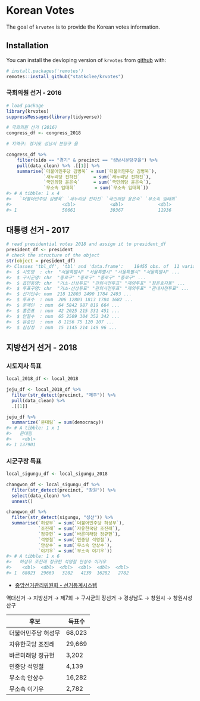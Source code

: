 <!-- README.md is generated from README.Rmd. Please edit that file -->
Korean Votes
============

The goal of `krvotes` is to provide the Korean votes information.

Installation
------------

You can install the devloping version of `krvotes` from
[github](https://github.com/statkclee/krvotes) with:

``` r
# install.packages('remotes')
remotes::install_github("statkclee/krvotes")
```

### 국회의원 선거 - 2016

``` r
# load package
library(krvotes)
suppressMessages(library(tidyverse))

# 국회의원 선거 (2016)
congress_df <- congress_2018

# 지역구: 경기도 성남시 분당구 을

congress_df %>%
    filter(sido == "경기" & precinct == "성남시분당구을") %>%
    pull(data_clean) %>% .[[1]] %>%
    summarise(`더불어민주당 김병욱` = sum(`더불어민주당 김병욱`),
              `새누리당 전하진`     = sum(`새누리당 전하진`),
              `국민의당 윤은숙`     = sum(`국민의당 윤은숙`),
              `무소속 임태희`       = sum(`무소속 임태희`))
#> # A tibble: 1 x 4
#>   `더불어민주당 김병욱` `새누리당 전하진` `국민의당 윤은숙` `무소속 임태희`
#>                   <dbl>             <dbl>             <dbl>           <dbl>
#> 1                 50661             39367             11936           23921
```

대통령 선거 - 2017
------------------

``` r
# read presidential votes 2018 and assign it to president_df
president_df <- president
# check the structure of the object
str(object = president_df)
#> Classes 'tbl_df', 'tbl' and 'data.frame':    18455 obs. of  11 variables:
#>  $ 시도명  : chr  "서울특별시" "서울특별시" "서울특별시" "서울특별시" ...
#>  $ 구시군명: chr  "종로구" "종로구" "종로구" "종로구" ...
#>  $ 읍면동명: chr  "거소·선상투표" "관외사전투표" "재외투표" "청운효자동" ...
#>  $ 투표구명: chr  "거소·선상투표" "관외사전투표" "재외투표" "관내사전투표" ...
#>  $ 선거인수: num  218 12803 2490 1784 2493 ...
#>  $ 투표수  : num  206 12803 1813 1784 1682 ...
#>  $ 문재인  : num  64 5842 987 819 664 ...
#>  $ 홍준표  : num  42 2025 215 331 451 ...
#>  $ 안철수  : num  65 2509 304 352 342 ...
#>  $ 유승민  : num  8 1156 75 120 107 ...
#>  $ 심상정  : num  15 1145 214 149 96 ...
```

지방선거 선거 - 2018
--------------------

### 시도지사 득표

``` r
local_2018_df <- local_2018

jeju_df <- local_2018_df %>%
  filter(str_detect(precinct, "제주")) %>%
  pull(data_clean) %>%
  .[[1]]

jeju_df %>%
  summarize(`문대림` = sum(democracy))
#> # A tibble: 1 x 1
#>   문대림
#>    <dbl>
#> 1 137901
```

### 시군구장 득표

``` r
local_sigungu_df <- local_sigungu_2018

changwon_df <- local_sigungu_df %>% 
  filter(str_detect(precinct, "창원")) %>% 
  select(data_clean) %>% 
  unnest()

changwon_df %>% 
  filter(str_detect(sigungu, "성산")) %>% 
  summarise(`허성무` = sum(`더불어민주당 허성무`),
            `조진래` = sum(`자유한국당 조진래`),
            `정규헌` = sum(`바른미래당 정규헌`),
            `석영철` = sum(`민중당 석영철`),
            `안상수` = sum(`무소속 안상수`),
            `이기우` = sum(`무소속 이기우`))
#> # A tibble: 1 x 6
#>   허성무 조진래 정규헌 석영철 안상수 이기우
#>    <dbl>  <dbl>  <dbl>  <dbl>  <dbl>  <dbl>
#> 1  68023  29669   3202   4139  16282   2782
```

-   [중앙선거관리위원회 - 선거통계시스템](http://info.nec.go.kr/)

역대선거 → 지방선거 → 제7회 → 구시군의 장선거 → 경상남도 → 창원시 →
창원시성산구

| 후보                | 득표수 |
|---------------------|--------|
| 더불어민주당 허성무 | 68,023 |
| 자유한국당 조진래   | 29,669 |
| 바른미래당 정규헌   | 3,202  |
| 민중당 석영철       | 4,139  |
| 무소속 안상수       | 16,282 |
| 무소속 이기우       | 2,782  |

